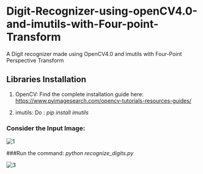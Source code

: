 # Digit-Recognizer-using-openCV4.0-and-imutils-with-Four-point-Transform
A Digit recognizer made using OpenCV4.0 and imutils with Four-Point Perspective Transform

## Libraries Installation
1. OpenCV:
Find the complete installation guide here: https://www.pyimagesearch.com/opencv-tutorials-resources-guides/

2. imutils:
Do : _pip install imutils_

### Consider the Input Image: 
![1](https://user-images.githubusercontent.com/29462447/49784155-56c1a400-fd42-11e8-9528-a183a77fc468.png)

###Run the command: 
_python recognize_digits.py_

![3](https://user-images.githubusercontent.com/29462447/49784365-0c8cf280-fd43-11e8-89cf-aca7e3dfd5ba.jpeg)
